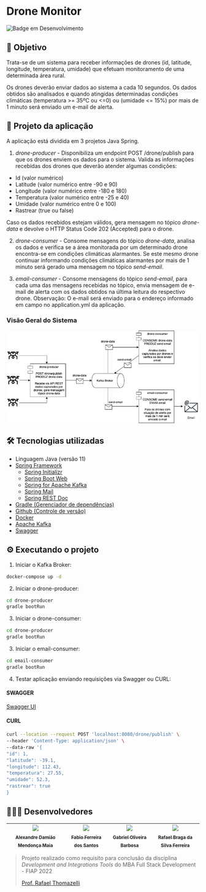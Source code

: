 # Drone Monitor

![Badge em Desenvolvimento](http://img.shields.io/static/v1?label=STATUS&message=EM%20DESENVOLVIMENTO&color=GREEN&style=for-the-badge)

## 🎯 Objetivo

Trata-se de um sistema para receber informações de drones (id, latitude, longitude, temperatura, umidade) que efetuam monitoramento de uma determinada área rural. 

Os drones deverão enviar dados ao sistema a cada 10 segundos. Os dados obtidos são analisados e quando atingidas determinadas condições climáticas (temperatura >= 35ºC ou <=0) ou (umidade <= 15%) por mais de 1 minuto será enviado um e-mail de alerta.

## 📐 Projeto da aplicação

A aplicação está dividida em 3 projetos Java Spring.

1) <i>drone-producer</i> - Disponibiliza um endpoint POST /drone/publish para que os drones enviem os dados para o sistema. 
Valida as informações recebidas dos drones que deverão atender algumas condições:
- Id (valor numérico)
- Latitude (valor numérico entre -90 e 90)
- Longitude (valor numérico entre -180 e 180)
- Temperatura (valor numérico entre -25 e 40)
- Umidade (valor numérico entre 0 e 100)
- Rastrear (true ou false)

Caso os dados recebidos estejam válidos, gera mensagem no tópico <i>drone-data</i> e devolve o HTTP Status Code 202 (Accepted) para o drone. 

2) <i>drone-consumer</i> - Consome mensagens do tópico <i>drone-data</i>, analisa os dados e verifica se a área monitorada por um determinado drone encontra-se em condições climáticas alarmantes. 
Se este mesmo drone continuar informando condições climáticas alarmantes por mais de 1 minuto será gerado uma mensagem no tópico <i>send-email</i>.


3) <i>email-consumer</i> - Consome mensagens do tópico <i>send-email</i>, para cada uma das mensagens recebidas no tópico, envia mensagem de e-mail de alerta com os dados obtidos na última leitura do respectivo drone. 
Observação: O e-mail será enviado para o endereço informado em campo no application.yml da aplicação.

### Visão Geral do Sistema
![Visão Geral do Sistema](images/Arquitetura%20solução.jpg)

## 🛠️ Tecnologias utilizadas

- Linguagem Java (versão 11)
- [Spring Framework](https://spring.io)
    - [Spring Initializr](https://start.spring.io)
    - [Spring Boot Web](https://spring.io/projects/spring-boot)
    - [Spring for Apache Kafka](https://spring.io/projects/spring-kafka)
    - [Spring Mail](https://www.baeldung.com/spring-email)
    - [Spring REST Doc](https://spring.io/projects/spring-restdocs)
- [Gradle (Gerenciador de dependências)](https://gradle.org)
- [Github (Controle de versão)](https://github.com)
- [Docker](https://www.docker.com)
- [Apache Kafka](https://kafka.apache.org)
- [Swagger](http://swagger.io)


## ⚙️ Executando o projeto 

1. Iniciar o Kafka Broker: 

```bash
docker-compose up -d
```

2. Iniciar o drone-producer:

```bash
cd drone-producer
gradle bootRun
```

3. Iniciar o drone-consumer:

```bash
cd drone-producer
gradle bootRun
```

3. Iniciar o email-consumer:

```bash
cd email-consumer
gradle bootRun
```

4. Testar aplicação enviando requisições via Swagger ou CURL:

#### SWAGGER

[Swagger UI](http://localhost:8080/swagger-ui/index.html)

#### CURL

```bash
curl --location --request POST 'localhost:8080/drone/publish' \
--header 'Content-Type: application/json' \
--data-raw '{
"id": 1,
"latitude": -39.1,
"longitude": 112.43,
"temperatura": 27.55,
"umidade": 52.3,
"rastrear": true  
}
```

## 👨🏽‍💻 Desenvolvedores

| [<img src="https://avatars.githubusercontent.com/AlexDamiao86" width=115><br><sub>Alexandre Damião Mendonça Maia</sub>](https://github.com/AlexDamiao86) |  [<img src="https://avatars.githubusercontent.com/FabioQuimico" width=115><br><sub>Fabio Ferreira dos Santos</sub>](https://github.com/FabioQuimico) |  [<img src="https://avatars.githubusercontent.com/Gabriel2503" width=115><br><sub>Gabriel Oliveira Barbosa</sub>](https://github.com/Gabriel2503) | [<img src="https://avatars.githubusercontent.com/ferreirabraga" width=115><br><sub>Rafael Braga da Silva Ferreira</sub>](https://github.com/ferreirabraga) | 
| :---: | :---: | :---: | :---: |

>
>Projeto realizado como requisito para conclusão da disciplina <i>Development and Integrations Tools</i> do MBA Full Stack Development - FIAP 2022
>
>[Prof. Rafael Thomazelli](https://github.com/rafamazzucato)
